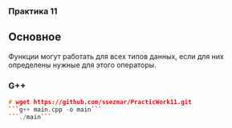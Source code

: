 ### Практика 11

## Основное
Функции могут работать для всех типов данных, если для них определены нужные для этого операторы.

### G++
```cpp
# wget https://github.com/ssezmar/PracticWork11.git
```g++ main.cpp -o main```
```./main```
